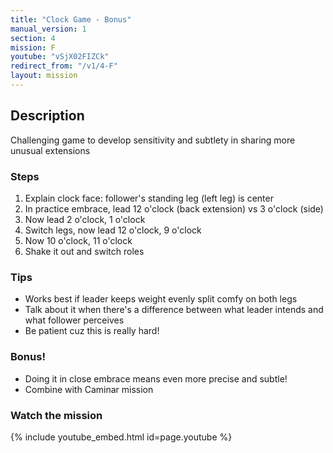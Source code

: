 ```yaml
---
title: "Clock Game - Bonus"
manual_version: 1
section: 4
mission: F
youtube: "vSjX02FIZCk"
redirect_from: "/v1/4-F"
layout: mission
---
```




## Description

Challenging game to develop sensitivity and subtlety in sharing more unusual extensions

### Steps

1. Explain clock face: follower's standing leg (left leg) is center
2. In practice embrace, lead 12 o'clock (back extension) vs 3 o'clock (side)
3. Now lead 2 o'clock, 1 o'clock
4. Switch legs, now lead 12 o'clock, 9 o'clock
5. Now 10 o'clock, 11 o'clock
6. Shake it out and switch roles

### Tips

* Works best if leader keeps weight evenly split comfy on both legs
* Talk about it when there's a difference between what leader intends and what follower perceives
* Be patient cuz this is really hard!

### Bonus! 

* Doing it in close embrace means even more precise and subtle! 
* Combine with Caminar mission

### Watch the mission

{% include youtube_embed.html id=page.youtube %}


